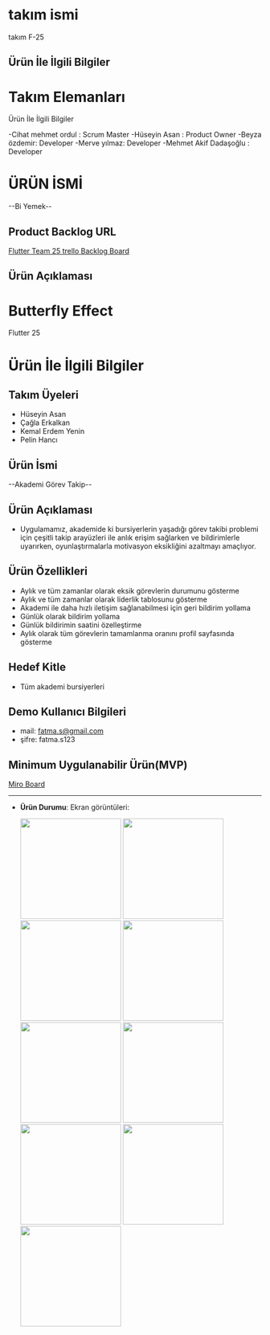 # takım ismi
 
 takım F-25  

## Ürün İle İlgili Bilgiler

# Takım Elemanları
Ürün İle İlgili Bilgiler

   -Cihat mehmet ordul : Scrum Master
   -Hüseyin Asan : Product Owner
   -Beyza özdemir: Developer
   -Merve yılmaz: Developer
   -Mehmet Akif Dadaşoğlu : Developer

# ÜRÜN İSMİ

--Bi Yemek--

## Product Backlog URL

[Flutter Team 25 trello Backlog Board](https://trello.com/b/fQxinykx/f-25-bootcamp)



## Ürün Açıklaması

# **Butterfly Effect**

Flutter 25

# Ürün İle İlgili Bilgiler

## Takım Üyeleri

- Hüseyin Asan
- Çağla Erkalkan
- Kemal Erdem Yenin
- Pelin Hancı

## Ürün İsmi

--Akademi Görev Takip--

## Ürün Açıklaması

- Uygulamamız, akademide ki bursiyerlerin yaşadığı görev takibi problemi için çeşitli takip arayüzleri ile anlık erişim sağlarken ve bildirimlerle uyarırken, oyunlaştırmalarla motivasyon eksikliğini azaltmayı amaçlıyor.

## Ürün Özellikleri

- Aylık ve tüm zamanlar olarak eksik görevlerin durumunu gösterme
- Aylık ve tüm zamanlar olarak liderlik tablosunu gösterme
- Akademi ile daha hızlı iletişim sağlanabilmesi için geri bildirim yollama
- Günlük olarak bildirim yollama
- Günlük bildirimin saatini özelleştirme
- Aylık olarak tüm görevlerin tamamlanma oranını profil sayfasında gösterme

## Hedef Kitle

- Tüm akademi bursiyerleri

## Demo Kullanıcı Bilgileri

- mail: fatma.s@gmail.com
- şifre: fatma.s123

## Minimum Uygulanabilir Ürün(MVP)

[Miro  Board](https://miro.com/app/board/uXjVMVPsx2o=/?share_link_id=556679816524)

---


- **Ürün Durumu**: Ekran görüntüleri:

  <img src="https://github.com/huseyinasan/appjam/blob/master/assets/demo/ss1.png?raw=true" width="200">
  <img src="https://github.com/huseyinasan/appjam/blob/master/assets/demo/ss2.png?raw=true" width="200">
  <img src="https://github.com/huseyinasan/appjam/blob/master/assets/demo/ss3.png?raw=true" width="200">
  <img src="https://github.com/huseyinasan/appjam/blob/master/assets/demo/ss4.png?raw=true" width="200">
  <img src="https://github.com/huseyinasan/appjam/blob/master/assets/demo/ss5.png?raw=true" width="200">
  <img src="https://github.com/huseyinasan/appjam/blob/master/assets/demo/ss6.png?raw=true" width="200">
  <img src="https://github.com/huseyinasan/appjam/blob/master/assets/demo/ss7.png?raw=true" width="200">
  <img src="https://github.com/huseyinasan/appjam/blob/master/assets/demo/ss8.png?raw=true" width="200">
  <img src="https://github.com/huseyinasan/appjam/blob/master/assets/demo/ss9.png?raw=true" width="200">





